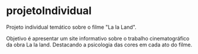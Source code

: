 # projetoIndividual

Projeto individual temático sobre o filme "La la Land".

Objetivo é apresentar um site informativo sobre o trabalho cinematográfico da obra La la land. Destacando a psicologia das cores em cada ato do filme.